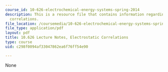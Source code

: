 ```yaml
---
course_id: 10-626-electrochemical-energy-systems-spring-2014
description: This is a resource file that contains information regarding electrostatic
  correlations.
file_location: /coursemedia/10-626-electrochemical-energy-systems-spring-2014/c298f0094af33047862ea6f76ff54e90_MIT10_626S14_S11lec28.pdf
file_type: application/pdf
layout: pdf
title: 10.626 Lecture Notes, Electrostatic Correlations
type: course
uid: c298f0094af33047862ea6f76ff54e90

---
```

None